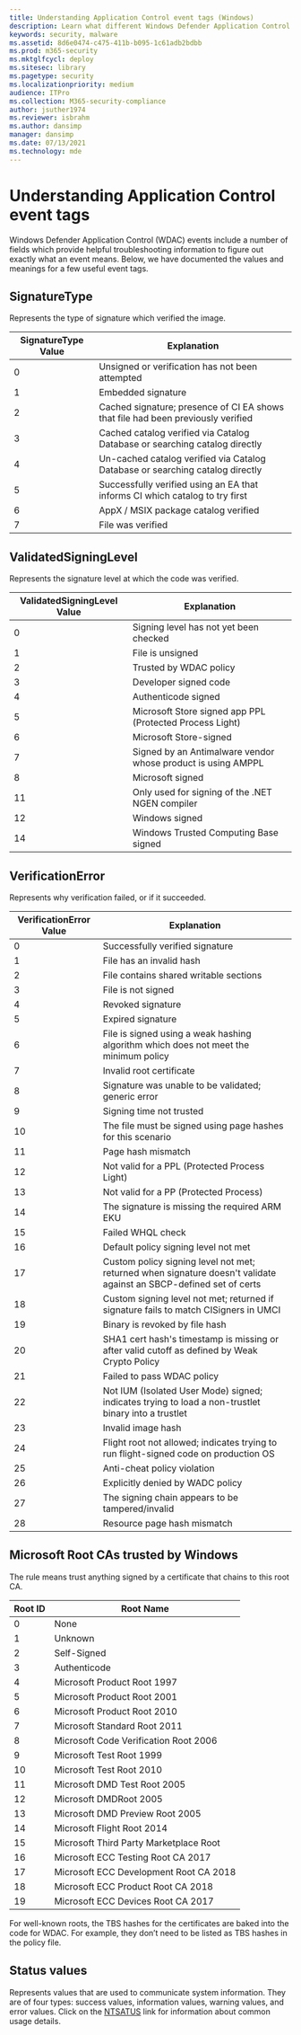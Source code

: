 ```yaml
---
title: Understanding Application Control event tags (Windows)
description: Learn what different Windows Defender Application Control event tags signify.
keywords: security, malware
ms.assetid: 8d6e0474-c475-411b-b095-1c61adb2bdbb
ms.prod: m365-security
ms.mktglfcycl: deploy
ms.sitesec: library
ms.pagetype: security
ms.localizationpriority: medium
audience: ITPro
ms.collection: M365-security-compliance
author: jsuther1974
ms.reviewer: isbrahm
ms.author: dansimp
manager: dansimp
ms.date: 07/13/2021
ms.technology: mde
---
```


# Understanding Application Control event tags

Windows Defender Application Control (WDAC) events include a number of fields which provide helpful troubleshooting information to figure out exactly what an event means. Below, we have documented the values and meanings for a few useful event tags.

## SignatureType

Represents the type of signature which verified the image.

| SignatureType Value | Explanation |
|---|----------|
| 0 | Unsigned or verification has not been attempted |
| 1 | Embedded signature |
| 2 | Cached signature; presence of CI EA shows that file had been previously verified |
| 3 | Cached catalog verified via Catalog Database or searching catalog directly |
| 4 | Un-cached catalog verified via Catalog Database or searching catalog directly |
| 5 | Successfully verified using an EA that informs CI which catalog to try first |
| 6 | AppX / MSIX package catalog verified |
| 7 | File was verified |

## ValidatedSigningLevel

Represents the signature level at which the code was verified.

| ValidatedSigningLevel Value | Explanation |
|---|----------|
| 0 | Signing level has not yet been checked |
| 1 | File is unsigned |
| 2 | Trusted by WDAC policy |
| 3 | Developer signed code |
| 4 | Authenticode signed |
| 5 | Microsoft Store signed app PPL (Protected Process Light) |
| 6 | Microsoft Store-signed |
| 7 | Signed by an Antimalware vendor whose product is using AMPPL |
| 8 | Microsoft signed |
| 11 | Only used for signing of the .NET NGEN compiler |
| 12 | Windows signed |
| 14 | Windows Trusted Computing Base signed |

## VerificationError

Represents why verification failed, or if it succeeded.

| VerificationError Value | Explanation |
|---|----------|
| 0 | Successfully verified signature |
| 1 | File has an invalid hash |
| 2 | File contains shared writable sections |
| 3 | File is not signed|
| 4 | Revoked signature |
| 5 | Expired signature |
| 6 | File is signed using a weak hashing algorithm which does not meet the minimum policy |
| 7 | Invalid root certificate |
| 8 | Signature was unable to be validated; generic error |
| 9 | Signing time not trusted |
| 10 | The file must be signed using page hashes for this scenario |
| 11 | Page hash mismatch |
| 12 | Not valid for a PPL (Protected Process Light) |
| 13 | Not valid for a PP (Protected Process) |
| 14 | The signature is missing the required ARM EKU |
| 15 | Failed WHQL check |
| 16 | Default policy signing level not met |
| 17 | Custom policy signing level not met; returned when signature doesn't validate against an SBCP-defined set of certs |
| 18 | Custom signing level not met; returned if signature fails to match CISigners in UMCI |
| 19 | Binary is revoked by file hash |
| 20 | SHA1 cert hash's timestamp is missing or after valid cutoff as defined by Weak Crypto Policy |
| 21 | Failed to pass WDAC policy |
| 22 | Not IUM (Isolated User Mode) signed; indicates trying to load a non-trustlet binary into a trustlet |
| 23 | Invalid image hash |
| 24 | Flight root not allowed; indicates trying to run flight-signed code on production OS |
| 25 | Anti-cheat policy violation |
| 26 | Explicitly denied by WADC policy |
| 27 | The signing chain appears to be tampered/invalid |
| 28 | Resource page hash mismatch |

## Microsoft Root CAs trusted by Windows

The rule means trust anything signed by a certificate that chains to this root CA.

| Root ID | Root Name |
|---|----------|
| 0| None |
| 1| Unknown |
| 2 | Self-Signed |
| 3 | Authenticode |
| 4 | Microsoft Product Root 1997 |
| 5 | Microsoft Product Root 2001 |
| 6 | Microsoft Product Root 2010 |
| 7 | Microsoft Standard Root 2011 |
| 8 | Microsoft Code Verification Root 2006 |
| 9 | Microsoft Test Root 1999 |
| 10 | Microsoft Test Root 2010 |
| 11 | Microsoft DMD Test Root 2005 |
| 12 | Microsoft DMDRoot 2005 |
| 13 | Microsoft DMD Preview Root 2005 |
| 14 | Microsoft Flight Root 2014 |
| 15 | Microsoft Third Party Marketplace Root  |
| 16 | Microsoft ECC Testing Root CA 2017 |
| 17 | Microsoft ECC Development Root CA 2018 |
| 18 | Microsoft ECC Product Root CA 2018 |
| 19 | Microsoft ECC Devices Root CA 2017 |

For well-known roots, the TBS hashes for the certificates are baked into the code for WDAC. For example, they don’t need to be listed as TBS hashes in the policy file.

## Status values

Represents values that are used to communicate system information. They are of four types: success values, information values, warning values, and error values. Click on the [NTSATUS](/openspecs/windows_protocols/ms-erref/596a1078-e883-4972-9bbc-49e60bebca55) link for information about common usage details.
